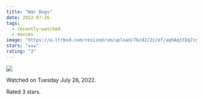 ```yaml
---
title: "War Dogs"
date: 2022-07-26
tags:
  - recently-watched
  - movies
image: "https://a.ltrbxd.com/resized/sm/upload/7b/d2/2z/ef/aqhAqttDq7zgsTaBHtCD8wmTk6k-0-600-0-900-crop.jpg?v=b1d4ca3acb"
stars: "★★★"
rating: "3"
---
```


<div class="letterboxd-movie-data-content">
   <p><img src="https://a.ltrbxd.com/resized/sm/upload/7b/d2/2z/ef/aqhAqttDq7zgsTaBHtCD8wmTk6k-0-600-0-900-crop.jpg?v=b1d4ca3acb"/></p> <p>Watched on Tuesday July 26, 2022.</p> 
  <p>Rated 3 stars.<p>
  <div class="float-clear"></div>
</div>
